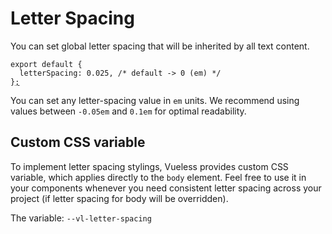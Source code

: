 # Letter Spacing

You can set global letter spacing that will be inherited by all text content.

<pre class="language-js" data-title="vueless.config.{js,ts}"><code class="lang-js">export default {
  letterSpacing: 0.025, /* default -> 0 (em) */
}<a data-footnote-ref href="#user-content-fn-1">;</a>
</code></pre>

You can set any letter-spacing value in `em` units. We recommend using values between `-0.05em` and `0.1em` for optimal readability.

## Custom CSS variable

To implement letter spacing stylings, Vueless provides custom CSS variable, which applies directly to the `body` element. Feel free to use it in your components whenever you need consistent letter spacing across your project (if letter spacing for body will be overridden).

The variable:  `--vl-letter-spacing`

[^1]: 
